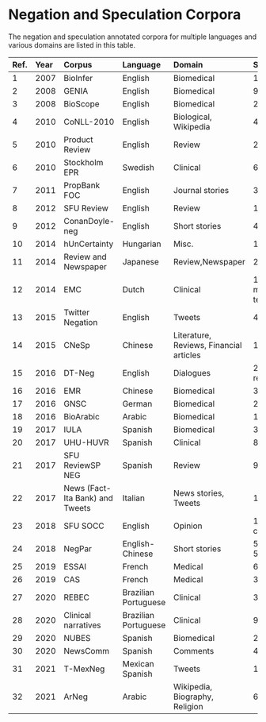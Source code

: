 # Negation and Speculation Corpora

The negation and speculation annotated corpora for multiple languages and various domains are listed in this table.

|Ref.|Year|Corpus|Language|Domain|Size |Neg. |Spec.|Avail.|
| :--- | :---| :--- | :---| :--- | :---| :--- | :---| :--- |
|1|2007|BioInfer|English |Biomedical|1,100|√||√|
|2|2008|GENIA|English|Biomedical|9,372|√|√|[Link](http://www.geniaproject.org/genia-corpus)|
|3|2008|BioScope|English|Biomedical|20,924|√|√|[Link](https://rgai.sed.hu/sites/rgai.sed.hu/files/bioscope.zip)|
|4|2010|CoNLL-2010|English|Biological, Wikipedia|40,289||√|[Link](https://rgai.sed.hu/node/118)|
|5|2010|Product Review|English|Review|2,111|√|||
|6|2010|Stockholm EPR|Swedish|Clinical|6,740|√|√||
|7|2011|PropBank FOC|English|Journal stories |3,779|√||√|
|8|2012|SFU Review|English|Review|17,263 |√|√|[Link](http://www.sfu.ca/~mtaboada/SFU_Review_Corpus.html)|
|9|2012|ConanDoyle-neg|English|Short stories|4,423|√||[Link](https://www.clips.ua.ac.be/sem2012-st-neg/)|
|10|2014|hUnCertainty|Hungarian|Misc.|15,203||√||
|11|2014|Review and Newspaper|Japanese|Review,Newspaper|2,147|√||[Link](http://cl.cs.yamanashi.ac.jp/)|
|12|2014|EMC|Dutch|Clinical|12,888 medical terms|√|||
|13|2015|Twitter Negation|English|Tweets|4,000 |√|||
|14|2015|CNeSp|Chinese|Literature, Reviews, Financial articles|16,841|√|√|√|
|15|2016|DT-Neg|English|Dialogues|27,785 responses|√||[Link](http://deeptutor.memphis.edu/resources.htm)|
|16|2016|EMR|Chinese|Biomedical|36,828|√|||
|17|2016|GNSC|German|Biomedical|2,234|√|√||
|18|2016|BioArabic|Arabic|Biomedical|10,165|√|√||
|19|2017|IULA|Spanish|Biomedical|3,194|√||[Link](http://eines.iula.upf.edu/brat//#/NegationOnCR_IULA/)|
|20|2017|UHU-HUVR|Spanish|Clinical|8,412|√|||
|21|2017|SFU ReviewSP NEG|Spanish|Review|9,455|√||[Link](http://clic.ub.edu/corpus/es/node/171)|
|22|2017|News (Fact-Ita Bank) and Tweets|Italian|News stories, Tweets|1,591|√|||
|23|2018|SFU SOCC|English|Opinion|1,043 comments|√||[Link](https://github.com/sfu-discourse-lab/SOCC)|
|24|2018|NegPar|English-Chinese|Short stories|5520 E 5005 C|√||[Link](https://github.com/qianchu/NegPar)|
|25|2019|ESSAI|French|Medical|6,547|√|√||
|26|2019|CAS|French|Medical|3,811|√|√||
|27|2020|REBEC|Brazilian Portuguese|Clinical|3,228|√|||
|28|2020|Clinical narratives|Brazilian Portuguese|Clinical|9,808|√|||
|29|2020|NUBES|Spanish|Biomedical|29,682|√|√|[Link](https://github.com/Vicomtech/NUBes-negation-uncertainty-biomedical-corpus)|
|30|2020|NewsComm|Spanish|Comments|4,980|√||[Link](http://clic.ub.edu/corpus/en/newscom_neg-en)|
|31|2021|T-MexNeg|Mexican Spanish|Tweets|13,704|√||[Link](https://gitlab.com/gil.iingen/negation_twitter_mexican_spanish)|
|32|2021|ArNeg|Arabic|Wikipedia, Biography, Religion|6,000|√|||

